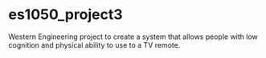 # es1050_project3
Western Engineering project to create a system that allows people with low cognition and physical ability to use to a TV remote.
